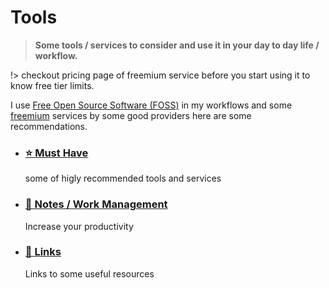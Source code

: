# Tools <!-- {docsify-ignore-all} -->

> **Some tools / services to consider and use it in your day to day life / workflow.**

!> checkout pricing page of freemium service before you start using it to know free tier limits.

I use [Free Open Source Software (FOSS)](https://en.wikipedia.org/wiki/Free_and_open-source_software) in my workflows and some [freemium](https://en.wikipedia.org/wiki/Freemium) services by some good providers here are some recommendations.


* ### [⭐ Must Have](/tools/must)

    some of higly recommended tools and services

* ### [📗 Notes / Work Management](/tools/notes-workflow)

    Increase your productivity

* ### [🔗 Links](/tools/links.md "Links to resources")

    Links to some useful resources